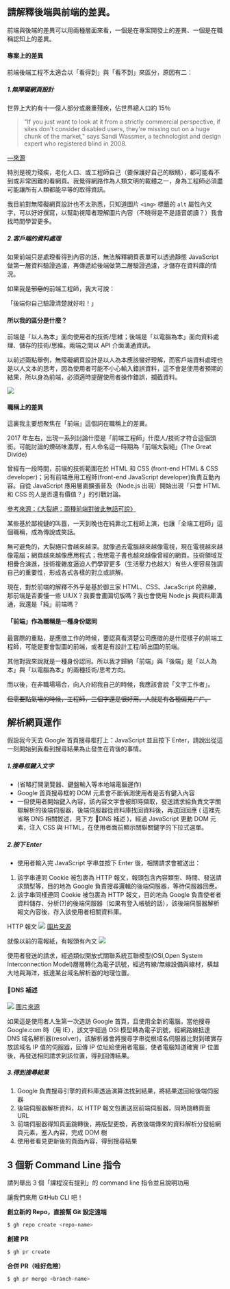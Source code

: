 ## 請解釋後端與前端的差異。

前端與後端的差異可以用兩種層面來看，一個是在專案開發上的差異、一個是在職稱認知上的差異。

#### 專案上的差異

前端後端工程不太適合以「看得到」與「看不到」來區分，原因有二：

##### 1.無障礙網頁設計

世界上大約有十一億人部分或嚴重殘疾，佔世界總人口約 15％

> "If you just want to look at it from a strictly commercial perspective, if sites don't consider disabled users, they're missing out on a huge chunk of the market," says Sandi Wassmer, a technologist and design expert who registered blind in 2008.

[—來源](https://mashable.com/2014/04/22/website-disability-friendly/)

特別是視力殘疾，老化人口、或工程師自己（要保護好自己的眼睛），都可能看不到或非常困難的看網頁。我覺得網路作為人類文明的載體之一，身為工程師必須盡可能讓所有人類都能平等的取得資訊。

我目前對無障礙網頁設計也不太熟悉，只知道圖片 `<img>` 標籤的 `alt` 屬性內文字，可以好好撰寫，以幫助視障者理解圖片內容（不曉得是不是語音朗讀？）我會找時間學習更多。

##### 2.客戶端的資料處理

如果前端只是處理看得到內容的話，無法解釋網頁表單可以透過靜態 JavaScript 做第一層資料驗證過濾，再傳遞給後端做第二層驗證過濾，才儲存在資料庫的情況。

如果我是~~邪惡的~~前端工程師，我大可說：

「後端你自己驗證清楚就好啦！」

#### 所以我的區分是什麼？

前端是「以人為本」面向使用者的技術/思維；後端是「以電腦為本」面向資料處理、儲存的技術/思維。兩端之間以 API 介面溝通資訊。

以前述兩點舉例，無障礙網頁設計是以人為本應該蠻好理解，而客戶端資料處理也是以人文本的思考，因為使用者可能不小心輸入錯誤資料，這不會是使用者預期的結果，所以身為前端，必須適時提醒使用者操作錯誤，攔截資料。

![](https://i.imgur.com/wplZCYu.png)

#### 職稱上的差異

這裏我主要想聚焦在「前端」這個詞在職稱上的差異。

2017 年左右，出現一系列討論什麼是「前端工程師」什麼人/技術才符合這個頭銜。可能討論的煙硝味濃厚，有人命名這一時期為「前端大裂絕」(The Great Divide)

曾經有一段時間，前端的技術範圍在於 HTML 和 CSS (front-end HTML & CSS developer)；另有前端應用工程師(front-end JavaScript developer)負責互動內容。自從 JavaScript 應用層面擴張普及（Node.js 出現）開始出現「只會 HTML 和 CSS 的人是否還有價值？」的引戰討論。

[參考來源：《大裂絕：兩種前端對彼此無話可說》](https://css-tricks.com/the-great-divide/)

某些基於鄙視鏈的叫囂，一天到晚也在純靠北工程師上演，也讓「全端工程師」這個職稱，成為傳說或笑話。

無可避免的，大裂絕只會越來越深。就像過去電腦越來越像電視，現在電視越來越像電腦；網頁越來越像應用程式；我想電子書也越來越像曾經的網頁。技術領域互相疊合演進，技術複雜度逼迫人們學習更多（生活壓力也越大）有些人便容易強調自己的重要性，形成各式各樣的對立或誤解。

現在，對於前端的解釋不外乎是基於御三家 HTML、CSS、JacaScript 的熟練，那前端是否要懂一些 UIUX？我要會畫圖切版嗎？我也會使用 Node.js 與資料庫溝通，我還是「純」前端嗎？

#### 「前端」作為職稱是一種身份認同

最實際的重點，是應徵工作的時候，要認真看清楚公司應徵的是什麼樣子的前端工程師，可能是要會製圖的前端，或者是有設計工程/師出圖的前端。

其他對我來說就是一種身份認同。所以我才歸納「前端」與「後端」是「以人為本」與「以電腦為本」的兩種技術/思考方向。

而以後，在非職場場合，向人介紹我自己的時候，我應該會說「文字工作者」。

~~但需要點氣場的時候，工程師，三個字還是很好用。人就是有各種偏見ㄏㄏ。~~

## 解析網頁運作

假設我今天去 Google 首頁搜尋框打上：JavaScript 並且按下 Enter，請說出從這一刻開始到我看到搜尋結果為止發生在背後的事情。

##### 1.搜尋框鍵入文字

- (省略打開瀏覽器、鍵盤輸入等本地端電腦運作)
- Google 首頁搜尋框的 DOM 元素會不斷偵測使用者是否有鍵入內容
- 一但使用者開始鍵入內容，該內容文字會被即時擷取，發送請求給負責文字關聯解析的後端伺服器，後端伺服器從資料庫找回資料後，再送回回應 ( 這裡先省略 DNS 相關敘述，見下方 📌DNS 補述 )，經過 JavaScript 更動 DOM 元素，注入 CSS 與 HTML，在使用者面前顯示關聯關鍵字的下拉式選單。

##### 2.按下 Enter

- 使用者輸入完 JavaScript 字串並按下 Enter 後，相關請求會被送出：

1. 該字串連同 Cookie 被包裹為 HTTP 報文，報頭包含內容類型、時間、發送請求類型等，目的地為 Google 負責搜尋邏輯的後端伺服器，等待伺服器回應。
2. 該字串同樣連同 Cookie 被包裹為 HTTP 報文，目的地為 Google 負責使者者資料儲存、分析(?)的後端伺服器（如果有登入帳號的話），該後端伺服器解析報文內容後，存入該使用者相關資料庫。

HTTP 報文
![](https://i.imgur.com/Cq6Gtbz.png)
[圖片來源](https://developer.mozilla.org/zh-CN/docs/Web/HTTP/Messages)

就像以前的電報紙，有報頭有內文
![](https://i.imgur.com/GAIWL6V.jpg)

使用者發送的請求，經過類似開放式關聯系統互聯模型(OSI,Open System Interconnection Model)層層轉化為電子訊號，經過有線/無線設備與線材，橫越大地與海洋，抵達某台域名解析器的地理位置。

#### 📌DNS 補述

![](https://i.imgur.com/GVm3UrA.png)
[圖片來源](https://aws.amazon.com/tw/route53/what-is-dns/?sc_channel=EL&sc_campaign=Event_2016_vid&sc_medium=YouTube&sc_content=video829&sc_detail=EVENT&sc_country=US)

如果這是使用者人生第一次造訪 Google 首頁，且使用全新的電腦，當他搜尋 Google.com 時（用 IE），該文字經過 OSI 模型轉為電子訊號，經網路線抵達 DNS 域名解析器(resolver)，該解析器會將搜尋字串從根域名伺服器比對到確實存放該域名 IP 值的伺服器，回傳 IP 位址給使用者電腦，使者電腦知道確實 IP 位置後，再發送相同請求到該位置，得到回傳結果。

##### 3.得到搜尋結果

1. Google 負責搜尋引擎的資料庫透過演算法找到結果，將結果送回給後端伺服器
2. 後端伺服器解析資料，以 HTTP 報文包裹送回前端伺服器，同時跳轉頁面 URL
3. 前端伺服器得知頁面跳轉後，將版型更換，再依後端傳來的資料解析分發給網頁元素，塞入內容，完成 DOM 樹
4. 使用者看見更新後的頁面內容，得到搜尋結果

## 3 個新 Command Line 指令

請列舉出 3 個「課程沒有提到」的 command line 指令並且說明功用

讓我們來用 GitHub CLI 吧！

**創立新的 Repo，直接幫 Git 設定遠端**

```zsh
$ gh repo create <repo-name>
```

**創建 PR**

```zsh
$ gh pr create
```

**合併 PR（哇好危險）**

```zsh
$ gh pr merge <branch-name>
```
